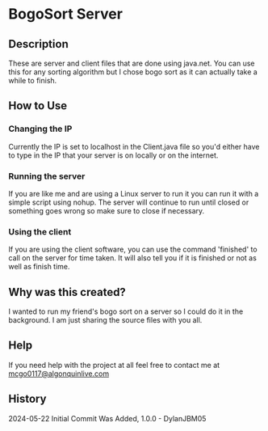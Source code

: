 # BogoSort Server

## Description

These are server and client files that are done using java.net. You can use this for any sorting algorithm but I chose bogo sort as it can actually take a while to finish. 

## How to Use

### Changing the IP

Currently the IP is set to localhost in the Client.java file so you'd either have to type in the IP that your server is on locally or on the internet.

### Running the server

If you are like me and are using a Linux server to run it you can run it with a simple script using nohup. The server will continue to run until closed or something goes wrong so make sure to close if necessary.

### Using the client

If you are using the client software, you can use the command 'finished' to call on the server for time taken. It will also tell you if it is finished or not as well as finish time.

## Why was this created?

I wanted to run my friend's bogo sort on a server so I could do it in the background. I am just sharing the source files with you all.

## Help

If you need help with the project at all feel free to contact me at mcgo0117@algonquinlive.com

## History

2024-05-22 Initial Commit Was Added, 1.0.0 - DylanJBM05
